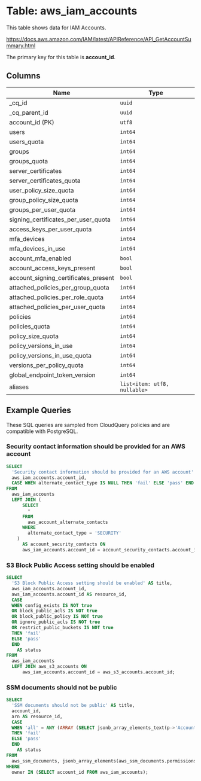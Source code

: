 # Table: aws_iam_accounts

This table shows data for IAM Accounts.

https://docs.aws.amazon.com/IAM/latest/APIReference/API_GetAccountSummary.html

The primary key for this table is **account_id**.

## Columns

| Name          | Type          |
| ------------- | ------------- |
|_cq_id|`uuid`|
|_cq_parent_id|`uuid`|
|account_id (PK)|`utf8`|
|users|`int64`|
|users_quota|`int64`|
|groups|`int64`|
|groups_quota|`int64`|
|server_certificates|`int64`|
|server_certificates_quota|`int64`|
|user_policy_size_quota|`int64`|
|group_policy_size_quota|`int64`|
|groups_per_user_quota|`int64`|
|signing_certificates_per_user_quota|`int64`|
|access_keys_per_user_quota|`int64`|
|mfa_devices|`int64`|
|mfa_devices_in_use|`int64`|
|account_mfa_enabled|`bool`|
|account_access_keys_present|`bool`|
|account_signing_certificates_present|`bool`|
|attached_policies_per_group_quota|`int64`|
|attached_policies_per_role_quota|`int64`|
|attached_policies_per_user_quota|`int64`|
|policies|`int64`|
|policies_quota|`int64`|
|policy_size_quota|`int64`|
|policy_versions_in_use|`int64`|
|policy_versions_in_use_quota|`int64`|
|versions_per_policy_quota|`int64`|
|global_endpoint_token_version|`int64`|
|aliases|`list<item: utf8, nullable>`|

## Example Queries

These SQL queries are sampled from CloudQuery policies and are compatible with PostgreSQL.

### Security contact information should be provided for an AWS account

```sql
SELECT
  'Security contact information should be provided for an AWS account' AS title,
  aws_iam_accounts.account_id,
  CASE WHEN alternate_contact_type IS NULL THEN 'fail' ELSE 'pass' END AS status
FROM
  aws_iam_accounts
  LEFT JOIN (
      SELECT
        *
      FROM
        aws_account_alternate_contacts
      WHERE
        alternate_contact_type = 'SECURITY'
    )
      AS account_security_contacts ON
      aws_iam_accounts.account_id = account_security_contacts.account_id;
```

### S3 Block Public Access setting should be enabled

```sql
SELECT
  'S3 Block Public Access setting should be enabled' AS title,
  aws_iam_accounts.account_id,
  aws_iam_accounts.account_id AS resource_id,
  CASE
  WHEN config_exists IS NOT true
  OR block_public_acls IS NOT true
  OR block_public_policy IS NOT true
  OR ignore_public_acls IS NOT true
  OR restrict_public_buckets IS NOT true
  THEN 'fail'
  ELSE 'pass'
  END
    AS status
FROM
  aws_iam_accounts
  LEFT JOIN aws_s3_accounts ON
      aws_iam_accounts.account_id = aws_s3_accounts.account_id;
```

### SSM documents should not be public

```sql
SELECT
  'SSM documents should not be public' AS title,
  account_id,
  arn AS resource_id,
  CASE
  WHEN 'all' = ANY (ARRAY (SELECT jsonb_array_elements_text(p->'AccountIds')))
  THEN 'fail'
  ELSE 'pass'
  END
    AS status
FROM
  aws_ssm_documents, jsonb_array_elements(aws_ssm_documents.permissions) AS p
WHERE
  owner IN (SELECT account_id FROM aws_iam_accounts);
```


